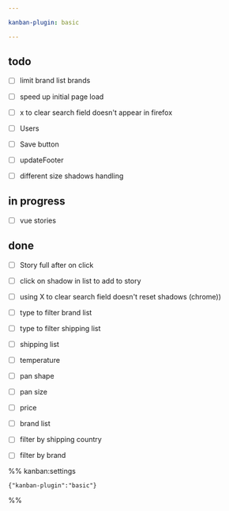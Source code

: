 ```yaml
---

kanban-plugin: basic

---
```


## todo

- [ ] limit brand list brands
- [ ] speed up initial page load
- [ ] x to clear search field doesn't appear in firefox
- [ ] Users
- [ ] Save button
- [ ] updateFooter
- [ ] different size shadows handling


## in progress

- [ ] vue stories


## done

- [ ] Story full  after on click
- [ ] click on shadow in list to add to story
- [ ] using X to clear search field doesn't reset shadows (chrome))
- [ ] type to filter brand list
- [ ] type to filter shipping list
- [ ] shipping list
- [ ] temperature
- [ ] pan shape
- [ ] pan size
- [ ] price
- [ ] brand list
- [ ] filter by shipping country
- [ ] filter by brand




%% kanban:settings
```
{"kanban-plugin":"basic"}
```
%%